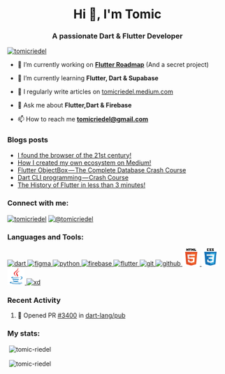 <h1 align="center">Hi 👋, I'm Tomic</h1>
<h3 align="center">A passionate Dart & Flutter Developer</h3>

<p align="left"> <a href="https://twitter.com/tomicriedel" target="blank"><img src="https://img.shields.io/twitter/follow/tomicriedel?logo=twitter&style=for-the-badge" alt="tomicriedel" /></a> </p>

- 🔭 I’m currently working on **[Flutter Roadmap](https://github.com/Tomic-Riedel/Flutter-Roadmap)** (And a secret project)

- 🌱 I’m currently learning **Flutter, Dart & Supabase**

- 📝 I regularly write articles on [tomicriedel.medium.com](tomicriedel.medium.com)

- 💬 Ask me about **Flutter,Dart & Firebase**

- 📫 How to reach me **tomicriedel@gmail.com**

### Blogs posts
<!-- BLOG-POST-LIST:START -->
- [I found the browser of the 21st century!](https://tomicriedel.medium.com/i-found-the-browser-of-the-21st-century-1d8e844a595c?source=rss-befb172378dc------2)
- [How I created my own ecosystem on Medium!](https://tomicriedel.medium.com/how-i-created-my-own-ecosystem-on-medium-2d31c28aadff?source=rss-befb172378dc------2)
- [Flutter ObjectBox — The Complete Database Crash Course](https://tomicriedel.medium.com/94b0586392a5?source=rss-befb172378dc------2)
- [Dart CLI programming — Crash Course](https://tomicriedel.medium.com/89bbcef0318?source=rss-befb172378dc------2)
- [The History of Flutter in less than 3 minutes!](https://tomicriedel.medium.com/the-history-of-flutter-in-less-than-3-minutes-db8dd56985fb?source=rss-befb172378dc------2)
<!-- BLOG-POST-LIST:END -->

<h3 align="left">Connect with me:</h3>
<p align="left">
<a href="https://twitter.com/tomicriedel" target="blank"><img align="center" src="https://raw.githubusercontent.com/rahuldkjain/github-profile-readme-generator/master/src/images/icons/Social/twitter.svg" alt="tomicriedel" height="30" width="40" /></a>
<a href="https://medium.com/@tomicriedel" target="blank"><img align="center" src="https://raw.githubusercontent.com/rahuldkjain/github-profile-readme-generator/master/src/images/icons/Social/medium.svg" alt="@tomicriedel" height="30" width="40" /></a>
</p>

<h3 align="left">Languages and Tools:</h3>
<p align="left"> <a href="https://dart.dev" target="_blank"> <img src="https://www.vectorlogo.zone/logos/dartlang/dartlang-icon.svg" alt="dart" width="40" height="40"/> </a> <a href="https://www.figma.com/" target="_blank"> <img src="https://www.vectorlogo.zone/logos/figma/figma-icon.svg" alt="figma" width="40" height="40"/> </a>
<a href="https://www.python.org/" target="_blank"> <img src="https://www.vectorlogo.zone/logos/python/python-icon.svg" alt="python" width="40" height="40"/> </a>
<a href="https://firebase.google.com/" target="_blank"> <img src="https://www.vectorlogo.zone/logos/firebase/firebase-icon.svg" alt="firebase" width="40" height="40"/> </a> <a href="https://flutter.dev" target="_blank"> <img src="https://www.vectorlogo.zone/logos/flutterio/flutterio-icon.svg" alt="flutter" width="40" height="40"/> </a> <a href="https://git-scm.com/" target="_blank"> <img src="https://www.vectorlogo.zone/logos/git-scm/git-scm-icon.svg" alt="git" width="40" height="40"/> </a> 
<a href="https://github.com" target="_blank"> <img src="https://www.vectorlogo.zone/logos/github/github-tile.svg" alt="github" width="40" height="40"/> </a>
<a href="https://www.w3.org/html/" target="_blank"> <img src="https://raw.githubusercontent.com/devicons/devicon/master/icons/html5/html5-original-wordmark.svg" alt="html5" width="40" height="40"/>  <a href="https://www.w3schools.com/css/" target="_blank"> <img src="https://raw.githubusercontent.com/devicons/devicon/master/icons/css3/css3-original-wordmark.svg" alt="css3" width="40" height="40"/> </a> </a> <a href="https://www.java.com" target="_blank"> <img src="https://raw.githubusercontent.com/devicons/devicon/master/icons/java/java-original.svg" alt="java" width="40" height="40"/> </a> <a href="https://www.adobe.com/products/xd.html" target="_blank"> <img src="https://cdn.worldvectorlogo.com/logos/adobe-xd.svg" alt="xd" width="40" height="40"/> </a> </p>

### Recent Activity

<!--START_SECTION:activity-->
1. 💪 Opened PR [#3400](https://github.com/dart-lang/pub/pull/3400) in [dart-lang/pub](https://github.com/dart-lang/pub)
<!--END_SECTION:activity-->

<h3 align="left">My stats:</h3>
<p>&nbsp;<img align="center" src="https://wakatime.com/share/@TomicRiedel/e3b720c4-f8d6-4f1a-b7bb-4aa8e9486bb9.svg" alt="tomic-riedel" /></p>
<p></p>
<p>&nbsp;<img align="center" src="https://github-readme-stats.vercel.app/api?username=tomic-riedel&show_icons=true&locale=en" alt="tomic-riedel" /></p>
